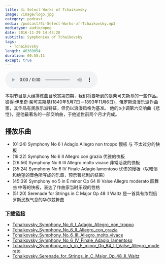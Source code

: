 ```yaml
---
title: 4i Select Works of Tchaikovsky
image: /image/logo.jpg
category: podcast
media: /podcast/4i-Select-Works-of-Tchaikovsky.mp3
mediatype: audio/mpeg
date: 2016-11-29 14:43:28
subtitle: Symphonies of Tchaikovsky
tags:
  - Tchaikovsky
length: 46369054
duration: 00:55:11
except: true
---
```

<audio src="//static.sapu.gq/podcast/4i-Select-Works-of-Tchaikovsky.mp3" controls preload="metadata"></audio>

本期节目是大组排练曲目欣赏第四期，我们将要听到的是柴可夫斯基的一些作品。
彼得·伊里奇·柴可夫斯基(1840年5月7日－1893年11月6日)，俄罗斯浪漫乐派作曲家，其作品有民族乐派特征，但仍以浪漫风格为基准。
他的b小调第六交响曲《悲怆》，是他最著名的一部交响曲，于他逝世前两个月才完成。

<!--more-->

## 播放乐曲
- (01:24) Symphony No 6 I Adagio Allegro non troppo 慢板 与 不太过分的快板
- (19:22) Symphony No 6 II Allegro con grazia 优雅的快板
- (26:56) Symphony No 6 III Allegro molto vivace 非常活泼的快板
- (35:24) Symphony No 6 IV Finale Adagio lamentoso 忧伤的慢板（以暗淡和绝望的音色所写成的乐章，预示著悲剧的结果）
- (45:39) Symphony no 5 in E minor Op 64 III Valse Allegro moderato 圆舞曲 中等的快板，表达了作曲家当时乐观的性格
- (51:20) Serenade for Strings in C Major Op 48 II Waltz 是一首具有浓烈俄罗斯民族气息的华尔兹舞曲

### [下载链接](//static.sapu.gq/podcast/4i-Select-Works-of-Tchaikovsky.mp3)
- [Tchaikovsky_Symphony_No_6_I_Adagio_Allegro_non_troppo](//static.sapu.gq/podcast/4i/Tchaikovsky_Symphony_No_6_I_Adagio_Allegro_non_troppo.m4a)
- [Tchaikovsky_Symphony_No_6_II_Allegro_con_grazia](//static.sapu.gq/podcast/4i/Tchaikovsky_Symphony_No_6_II_Allegro_con_grazia.m4a)
- [Tchaikovsky_Symphony_No_6_III_Allegro_molto_vivace](//static.sapu.gq/podcast/4i/Tchaikovsky_Symphony_No_6_III_Allegro_molto_vivace.m4a)
- [Tchaikovsky_Symphony_No_6_IV_Finale_Adagio_lamentoso](//static.sapu.gq/podcast/4i/Tchaikovsky_Symphony_No_6_IV_Finale_Adagio_lamentoso.m4a)
- [Tchaikovsky_Symphony_no_5_in_E_minor_Op_64_III_Valse_Allegro_moderato](//static.sapu.gq/podcast/4i/Tchaikovsky_Symphony_no_5_in_E_minor_Op_64_III_Valse_Allegro_moderato.m4a)
- [Tchaikovsky_Serenade_for_Strings_in_C_Major_Op_48_II_Waltz](//static.sapu.gq/podcast/4i/Tchaikovsky_Serenade_for_Strings_in_C_Major_Op_48_II_Waltz.m4a)
